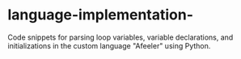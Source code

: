 # language-implementation-
Code snippets for parsing loop variables, variable declarations, and initializations in the custom language "Afeeler" using Python. 
